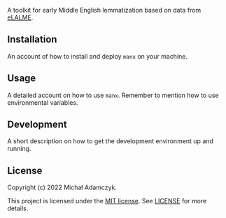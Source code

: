 A toolkit for early Middle English lemmatization based on data from
[eLALME](http://www.lel.ed.ac.uk/ihd/laeme2/laeme2.html).


## Installation

An account of how to install and deploy `manx` on your machine.


## Usage

A detailed account on how to use `manx`. Remember to mention how to use
environmental variables.


## Development

A short description on how to get the development environment up and running.


## License

Copyright (c) 2022 Michał Adamczyk.

This project is licensed under the [MIT license](https://opensource.org/licenses/MIT).
See [LICENSE](LICENSE) for more details.
